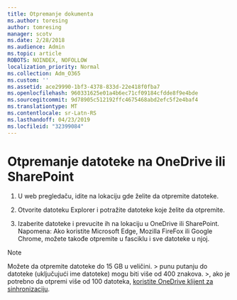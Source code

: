 ```yaml
---
title: Otpremanje dokumenta
ms.author: toresing
author: tomresing
manager: scotv
ms.date: 2/28/2018
ms.audience: Admin
ms.topic: article
ROBOTS: NOINDEX, NOFOLLOW
localization_priority: Normal
ms.collection: Adm_O365
ms.custom: ''
ms.assetid: ace29990-1bf3-4378-833d-22e418f0fba7
ms.openlocfilehash: 960331625e01a4b6ec71cf09184cfdde8f9e4bde
ms.sourcegitcommit: 9d78905c512192ffc4675468abd2efc5f2e4baf4
ms.translationtype: MT
ms.contentlocale: sr-Latn-RS
ms.lasthandoff: 04/23/2019
ms.locfileid: "32399084"
---
```

# <a name="upload-files-to-onedrive-or-sharepoint"></a>Otpremanje datoteke na OneDrive ili SharePoint

1. U web pregledaču, idite na lokaciju gde želite da otpremite datoteke.
    
2. Otvorite datoteku Explorer i potražite datoteke koje želite da otpremite.
    
3. Izaberite datoteke i prevucite ih na lokaciju u OneDrive ili SharePoint. Napomena: Ako koristite Microsoft Edge, Mozilla FireFox ili Google Chrome, možete takođe otpremite u fasciklu i sve datoteke u njoj.
    
> [!NOTE]
>  Možete da otpremite datoteke do 15 GB u veličini. > punu putanju do datoteke (uključujući ime datoteke) mogu biti više od 400 znakova. >, ako je potrebno da otpremi više od 100 datoteka, [koristite OneDrive klijent za sinhronizaciju](https://go.microsoft.com/fwlink/?linkid=866427). 
  

